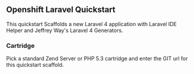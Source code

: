## Openshift Laravel Quickstart

This quickstart Scaffolds a new Laravel 4 application with Laravel IDE Helper and Jeffrey Way's Laravel 4 Generators.

### Cartridge

Pick a standard Zend Server or PHP 5.3 cartridge and enter the GIT url for this quickstart scaffold.
